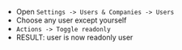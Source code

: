 - Open `Settings -> Users & Companies -> Users`
- Choose any user except yourself
- `Actions -> Toggle readonly`
- RESULT: user is now readonly user
